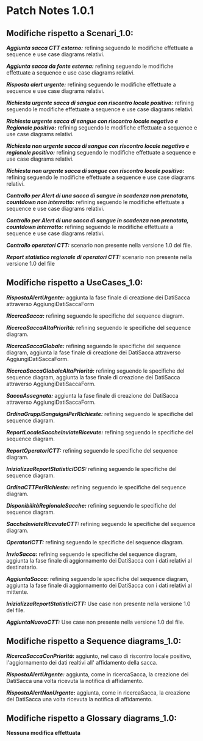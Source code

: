 # Patch Notes 1.0.1
## Modifiche rispetto a Scenari_1.0:

***Aggiunta sacca CTT esterno:*** refining seguendo le modifiche effettuate a sequence e use case diagrams relativi.

***Aggiunta sacca da fonte esterna:*** refining seguendo le modifiche effettuate a sequence e use case diagrams relativi.

***Risposta alert urgente:*** refining seguendo le modifiche effettuate a sequence e use case diagrams relativi.

***Richiesta urgente sacca di sangue con riscontro locale positivo:*** refining seguendo le modifiche effettuate a sequence e use case diagrams relativi.

***Richiesta urgente sacca di sangue con riscontro locale negativo e Regionale positivo:*** refining seguendo le modifiche effettuate a sequence e use case diagrams relativi.

***Richiesta non urgente sacca di sangue con riscontro locale negativo e regionale positivo:*** refining seguendo le modifiche effettuate a sequence e use case diagrams relativi.

***Richiesta non urgente sacca di sangue con riscontro locale positivo:*** refining seguendo le modifiche effettuate a sequence e use case diagrams relativi.

***Controllo per Alert di una sacca di sangue in scadenza non prenotata, countdown non interrotto:*** refining seguendo le modifiche effettuate a sequence e use case diagrams relativi.

***Controllo per Alert di una sacca di sangue in scadenza non prenotata, countdown interrotto:*** refining seguendo le modifiche effettuate a sequence e use case diagrams relativi.

***Controllo operatori CTT:*** scenario non presente nella versione 1.0 del file.

***Report statistico regionale di operatori CTT:*** scenario non presente nella versione 1.0 del file

## Modifiche rispetto a UseCases_1.0:

***RispostaAlertUrgente:*** aggiunta la fase finale di creazione dei DatiSacca attraverso AggiungiDatiSaccaForm

***RicercaSacca:*** refining seguendo le specifiche del sequence diagram. 

***RicercaSaccaAltaPriorità:*** refining seguendo le specifiche del sequence diagram.

***RicercaSaccaGlobale:*** refining seguendo le specifiche del sequence diagram, aggiunta la fase finale di creazione dei DatiSacca attraverso AggiungiDatiSaccaForm.

***RicercaSaccaGlobaleAltaPriorità:*** refining seguendo le specifiche del sequence diagram, aggiunta la fase finale di creazione dei DatiSacca attraverso AggiungiDatiSaccaForm.

***SaccaAssegnata:*** aggiunta la fase finale di creazione dei DatiSacca attraverso AggiungiDatiSaccaForm.

***OrdinaGruppiSanguigniPerRichieste:*** refining seguendo le specifiche del sequence diagram.
 
***ReportLocaleSaccheInviateRicevute:*** refining seguendo le specifiche del sequence diagram. 

***ReportOperatoriCTT:*** refining seguendo le specifiche del sequence diagram. 

***InizializzaReportStatisticiCCS:*** refining seguendo le specifiche del sequence diagram. 

***OrdinaCTTPerRichieste:*** refining seguendo le specifiche del sequence diagram. 

***DisponibilitàRegionaleSacche:*** refining seguendo le specifiche del sequence diagram.

***SaccheInviateRicevuteCTT:*** refining seguendo le specifiche del sequence diagram.

***OperatoriCTT:*** refining seguendo le specifiche del sequence diagram.

***InvioSacca:*** refining seguendo le specifiche del sequence diagram, aggiunta la fase finale di aggiornamento dei DatiSacca con i dati relativi al destinatario.

***AggiuntaSacca:*** refining seguendo le specifiche del sequence diagram, aggiunta la fase finale di aggiornamento dei DatiSacca con i dati relativi al mittente.

***InizializzaReportStatisticiCTT:*** Use case non presente nella versione 1.0 del file.

***AggiuntaNuovoCTT:*** Use case non presente nella versione 1.0 del file.


## Modifiche rispetto a Sequence diagrams_1.0:

***RicercaSaccaConPriorità:*** aggiunto, nel caso di riscontro locale positivo, l'aggiornamento dei dati realtivi all' affidamento della sacca.

***RispostaAlertUrgente:*** aggiunta, come in ricercaSacca, la creazione dei DatiSacca una volta ricevuta la notifica di affidamento.

***RispostaAlertNonUrgente:*** aggiunta, come in ricercaSacca, la creazione dei DatiSacca una volta ricevuta la notifica di affidamento.


## Modifiche rispetto a Glossary diagrams_1.0:

**Nessuna modifica effettuata**



